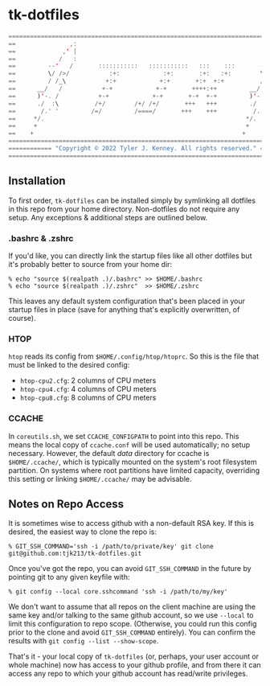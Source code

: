 # tk-dotfiles
``` Java
====================================================================================
==               ,:                                                         ,:    ==
==             ,' |                                                       ,' |    ==
==            /   :                                                      /   :    ==
==         --'   /       :::::::::::   :::::::::::   :::    :::       --'   /     ==
==         \/ />/           :+:            :+:       :+:   :+:        \/ />/      ==
==         / /_\           +:+            +:+       +:+  +:+          / /_\       ==
==      __/   /           +-+            +-+       ++++:++         __/   /        ==
==      )'-. /           +-+            +-+       +-+  +-+         )'-. /         ==
==      ./  :\          /+/        /+/ /+/       +++   +++         ./  :\         ==
==       /.' '         /=/         /====/       +++    +++          /.' '         ==
==     */.                                                        */.             ==
==     +                                                          +               ==
==    +                                                          +                ==
====================================================================================
============ "Copyright © 2022 Tyler J. Kenney. All rights reserved." ==============
====================================================================================
```

## Installation

To first order, `tk-dotfiles` can be installed simply by symlinking all dotfiles in this repo from your home directory. Non-dotfiles do not require any setup. Any exceptions & additional steps are outlined below.

### .bashrc & .zshrc

If you'd like, you can directly link the startup files like all other dotfiles but it's probably better to source from your home dir:
```
% echo "source $(realpath .)/.bashrc" >> $HOME/.bashrc
% echo "source $(realpath .)/.zshrc"  >> $HOME/.zshrc
```
This leaves any default system configuration that's been placed in your startup files in place (save for anything that's explicitly overwritten, of course).

### HTOP

`htop` reads its config from `$HOME/.config/htop/htoprc`. So this is the file that must be linked to the desired config:

  - `htop-cpu2.cfg`: 2 columns of CPU meters
  - `htop-cpu4.cfg`: 4 columns of CPU meters
  - `htop-cpu8.cfg`: 8 columns of CPU meters

### CCACHE

In `coreutils.sh`, we set `CCACHE_CONFIGPATH` to point into this repo. This means the local copy of `ccache.conf` will be used automatically; no setup necessary. However, the default _data_ directory for ccache is `$HOME/.ccache/`, which is typically mounted on the system's root filesystem partition. On systems where root partitions have limited capacity, overriding this setting or linking `$HOME/.ccache/` may be advisable.

## Notes on Repo Access

It is sometimes wise to access github with a non-default RSA key. If this is desired, the easiest way to clone the repo is:

```
% GIT_SSH_COMMAND='ssh -i /path/to/private/key' git clone git@github.com:tjk213/tk-dotfiles.git
```

Once you've got the repo, you can avoid `GIT_SSH_COMMAND` in the future by pointing git to any given keyfile with:

```
% git config --local core.sshcommand 'ssh -i /path/to/my/key'
```

We don't want to assume that all repos on the client machine are using the same key and/or talking to the same github account, so we use `--local` to limit this configuration to repo scope. (Otherwise, you could run this config prior to the clone and avoid `GIT_SSH_COMMAND` entirely). You can confirm the results with `git config --list --show-scope`.

That's it - your local copy of `tk-dotfiles` (or, perhaps, your user account or whole machine) now has access to your github profile, and from there it can access any repo to which your github account has read/write privileges.
